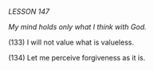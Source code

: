 *LESSON 147*

*My mind holds only what I think with God.*

(133) I will not value what is valueless.

(134) Let me perceive forgiveness as it is.